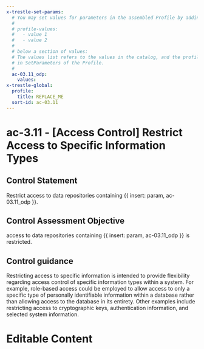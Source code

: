 ```yaml
---
x-trestle-set-params:
  # You may set values for parameters in the assembled Profile by adding
  #
  # profile-values:
  #   - value 1
  #   - value 2
  #
  # below a section of values:
  # The values list refers to the values in the catalog, and the profile-values represent values
  # in SetParameters of the Profile.
  #
  ac-03.11_odp:
    values:
x-trestle-global:
  profile:
    title: REPLACE_ME
  sort-id: ac-03.11
---
```


# ac-3.11 - \[Access Control\] Restrict Access to Specific Information Types

## Control Statement

Restrict access to data repositories containing {{ insert: param, ac-03.11_odp }}.

## Control Assessment Objective

access to data repositories containing {{ insert: param, ac-03.11_odp }} is restricted.

## Control guidance

Restricting access to specific information is intended to provide flexibility regarding access control of specific information types within a system. For example, role-based access could be employed to allow access to only a specific type of personally identifiable information within a database rather than allowing access to the database in its entirety. Other examples include restricting access to cryptographic keys, authentication information, and selected system information.

# Editable Content

<!-- Make additions and edits below -->
<!-- The above represents the contents of the control as received by the profile, prior to additions. -->
<!-- If the profile makes additions to the control, they will appear below. -->
<!-- The above markdown may not be edited but you may edit the content below, and/or introduce new additions to be made by the profile. -->
<!-- If there is a yaml header at the top, parameter values may be edited. Use --set-parameters to incorporate the changes during assembly. -->
<!-- The content here will then replace what is in the profile for this control, after running profile-assemble. -->
<!-- The current profile has no added parts for this control, but you may add new ones here. -->
<!-- Each addition must have a heading either of the form ## Control my_addition_name -->
<!-- or ## Part a. (where the a. refers to one of the control statement labels.) -->
<!-- "## Control" parts are new parts added after the statement part. -->
<!-- "## Part" parts are new parts added into the top-level statement part with that label. -->
<!-- Subparts may be added with nested hash levels of the form ### My Subpart Name -->
<!-- underneath the parent ## Control or ## Part being added -->
<!-- See https://ibm.github.io/compliance-trestle/tutorials/ssp_profile_catalog_authoring/ssp_profile_catalog_authoring for guidance. -->
